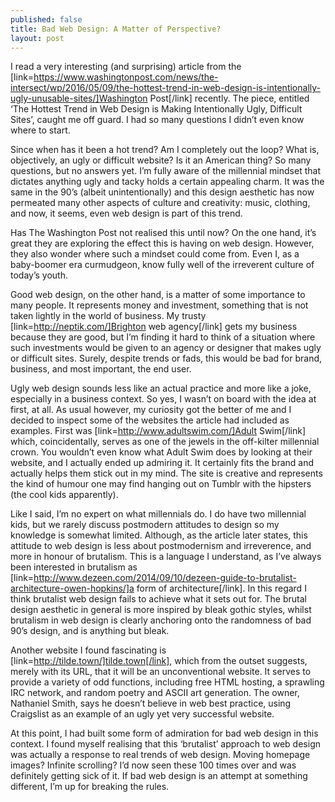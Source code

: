 ```yaml
---
published: false
title: Bad Web Design: A Matter of Perspective?
layout: post
---
```

I read a very interesting (and surprising) article from the [link=https://www.washingtonpost.com/news/the-intersect/wp/2016/05/09/the-hottest-trend-in-web-design-is-intentionally-ugly-unusable-sites/]Washington Post[/link] recently. The piece, entitled ‘The Hottest Trend in Web Design is Making Intentionally Ugly, Difficult Sites’, caught me off guard. I had so many questions I didn’t even know where to start.

Since when has it been a hot trend? Am I completely out the loop? What is, objectively, an ugly or difficult website? Is it an American thing? So many questions, but no answers yet. I’m fully aware of the millennial mindset that dictates anything ugly and tacky holds a certain appealing charm. It was the same in the 90’s (albeit unintentionally) and this design aesthetic has now permeated many other aspects of culture and creativity: music, clothing, and now, it seems, even web design is part of this trend.

Has The Washington Post not realised this until now? On the one hand, it’s great they are exploring the effect this is having on web design. However, they also wonder where such a mindset could come from. Even I, as a baby-boomer era curmudgeon, know fully well of the irreverent culture of today’s youth.

Good web design, on the other hand, is a matter of some importance to many people. It represents money and investment, something that is not taken lightly in the world of business. My trusty [link=http://neptik.com/]Brighton web agency[/link] gets my business because they are good, but I’m finding it hard to think of a situation where such investments would be given to an agency or designer that makes ugly or difficult sites. Surely, despite trends or fads, this would be bad for brand, business, and most important, the end user.

Ugly web design sounds less like an actual practice and more like a joke, especially in a business context. So yes, I wasn’t on board with the idea at first, at all. As usual however, my curiosity got the better of me and I decided to inspect some of the websites the article had included as examples. First was [link=http://www.adultswim.com/]Adult Swim[/link] which, coincidentally, serves as one of the jewels in the off-kilter millennial crown. You wouldn’t even know what Adult Swim does by looking at their website, and I actually ended up admiring it. It certainly fits the brand and actually helps them stick out in my mind. The site is creative and represents the kind of humour one may find hanging out on Tumblr with the hipsters (the cool kids apparently).

Like I said, I’m no expert on what millennials do. I do have two millennial kids, but we rarely discuss postmodern attitudes to design so my knowledge is somewhat limited. Although, as the article later states, this attitude to web design is less about postmodernism and irreverence, and more in honour of brutalism. This is a language I understand, as I’ve always been interested in brutalism as [link=http://www.dezeen.com/2014/09/10/dezeen-guide-to-brutalist-architecture-owen-hopkins/]a form of architecture[/link]. In this regard I think brutalist web design fails to achieve what it sets out for. The brutal design aesthetic in general is more inspired by bleak gothic styles, whilst brutalism in web design is clearly anchoring onto the randomness of bad 90’s design, and is anything but bleak.

Another website I found fascinating is [link=http://tilde.town/]tilde.town[/link], which from the outset suggests, merely with its URL, that it will be an unconventional website. It serves to provide a variety of odd functions, including free HTML hosting, a sprawling IRC network, and random poetry and ASCII art generation. The owner, Nathaniel Smith, says he doesn’t believe in web best practice, using Craigslist as an example of an ugly yet very successful website.

At this point, I had built some form of admiration for bad web design in this context. I found myself realising that this ‘brutalist’ approach to web design was actually a response to real trends of web design. Moving homepage images? Infinite scrolling? I’d now seen these 100 times over and was definitely getting sick of it. If bad web design is an attempt at something different, I’m up for breaking the rules.